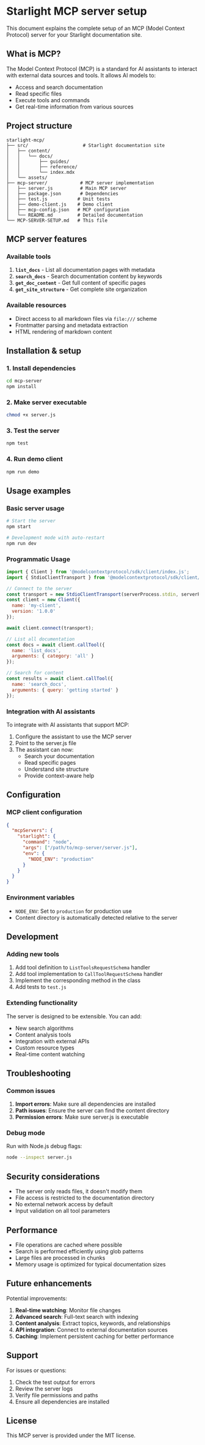 # Starlight MCP server setup

This document explains the complete setup of an MCP (Model Context Protocol) server for your Starlight documentation site.

## What is MCP?

The Model Context Protocol (MCP) is a standard for AI assistants to interact with external data sources and tools. It allows AI models to:

- Access and search documentation
- Read specific files
- Execute tools and commands
- Get real-time information from various sources

## Project structure

```
starlight-mcp/
├── src/                    # Starlight documentation site
│   ├── content/
│   │   └── docs/
│   │       ├── guides/
│   │       ├── reference/
│   │       └── index.mdx
│   └── assets/
├── mcp-server/            # MCP server implementation
│   ├── server.js          # Main MCP server
│   ├── package.json       # Dependencies
│   ├── test.js           # Unit tests
│   ├── demo-client.js    # Demo client
│   ├── mcp-config.json   # MCP configuration
│   └── README.md         # Detailed documentation
└── MCP-SERVER-SETUP.md   # This file
```

## MCP server features

### Available tools

1. **`list_docs`** - List all documentation pages with metadata
2. **`search_docs`** - Search documentation content by keywords
3. **`get_doc_content`** - Get full content of specific pages
4. **`get_site_structure`** - Get complete site organization

### Available resources

- Direct access to all markdown files via `file:///` scheme
- Frontmatter parsing and metadata extraction
- HTML rendering of markdown content

## Installation & setup

### 1. Install dependencies

```bash
cd mcp-server
npm install
```

### 2. Make server executable

```bash
chmod +x server.js
```

### 3. Test the server

```bash
npm test
```

### 4. Run demo client

```bash
npm run demo
```

## Usage examples

### Basic server usage

```bash
# Start the server
npm start

# Development mode with auto-restart
npm run dev
```

### Programmatic Usage

```javascript
import { Client } from '@modelcontextprotocol/sdk/client/index.js';
import { StdioClientTransport } from '@modelcontextprotocol/sdk/client/stdio.js';

// Connect to the server
const transport = new StdioClientTransport(serverProcess.stdin, serverProcess.stdout);
const client = new Client({
  name: 'my-client',
  version: '1.0.0'
});

await client.connect(transport);

// List all documentation
const docs = await client.callTool({
  name: 'list_docs',
  arguments: { category: 'all' }
});

// Search for content
const results = await client.callTool({
  name: 'search_docs',
  arguments: { query: 'getting started' }
});
```

### Integration with AI assistants

To integrate with AI assistants that support MCP:

1. Configure the assistant to use the MCP server
2. Point to the server.js file
3. The assistant can now:
   - Search your documentation
   - Read specific pages
   - Understand site structure
   - Provide context-aware help

## Configuration

### MCP client configuration

```json
{
  "mcpServers": {
    "starlight": {
      "command": "node",
      "args": ["/path/to/mcp-server/server.js"],
      "env": {
        "NODE_ENV": "production"
      }
    }
  }
}
```

### Environment variables

- `NODE_ENV`: Set to `production` for production use
- Content directory is automatically detected relative to the server

## Development

### Adding new tools

1. Add tool definition to `ListToolsRequestSchema` handler
2. Add tool implementation to `CallToolRequestSchema` handler
3. Implement the corresponding method in the class
4. Add tests to `test.js`

### Extending functionality

The server is designed to be extensible. You can add:

- New search algorithms
- Content analysis tools
- Integration with external APIs
- Custom resource types
- Real-time content watching

## Troubleshooting

### Common issues

1. **Import errors**: Make sure all dependencies are installed
2. **Path issues**: Ensure the server can find the content directory
3. **Permission errors**: Make sure server.js is executable

### Debug mode

Run with Node.js debug flags:

```bash
node --inspect server.js
```

## Security considerations

- The server only reads files, it doesn't modify them
- File access is restricted to the documentation directory
- No external network access by default
- Input validation on all tool parameters

## Performance

- File operations are cached where possible
- Search is performed efficiently using glob patterns
- Large files are processed in chunks
- Memory usage is optimized for typical documentation sizes

## Future enhancements

Potential improvements:

1. **Real-time watching**: Monitor file changes
2. **Advanced search**: Full-text search with indexing
3. **Content analysis**: Extract topics, keywords, and relationships
4. **API integration**: Connect to external documentation sources
5. **Caching**: Implement persistent caching for better performance

## Support

For issues or questions:

1. Check the test output for errors
2. Review the server logs
3. Verify file permissions and paths
4. Ensure all dependencies are installed

## License

This MCP server is provided under the MIT license. 